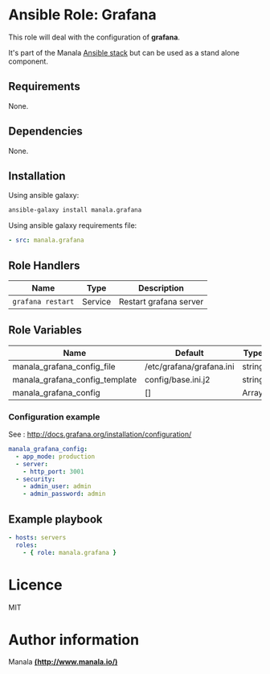 # Ansible Role: Grafana

This role will deal with the configuration of __grafana__.

It's part of the Manala <a href="http://www.manala.io" target="_blank">Ansible stack</a> but can be used as a stand alone component.


## Requirements

None.

## Dependencies

None.

## Installation

Using ansible galaxy:

```bash
ansible-galaxy install manala.grafana
```

Using ansible galaxy requirements file:

```yaml
- src: manala.grafana
```

## Role Handlers

| Name              | Type    | Description            |
| ----------------- | ------- | ---------------------- |
| `grafana restart` | Service | Restart grafana server |

## Role Variables

| Name                           | Default                  | Type   | Description |
| ------------------------------ | ------------------------ | ------ | ----------- |
| manala_grafana_config_file     | /etc/grafana/grafana.ini | string |             |
| manala_grafana_config_template | config/base.ini.j2       | string |             |
| manala_grafana_config          | []                       | Array  |             |

### Configuration example

See : http://docs.grafana.org/installation/configuration/

```yaml
manala_grafana_config:
  - app_mode: production
  - server:
    - http_port: 3001
  - security:
    - admin_user: admin
    - admin_password: admin
```

## Example playbook

```yaml
- hosts: servers
  roles:
    - { role: manala.grafana }
```

# Licence

MIT

# Author information

Manala [**(http://www.manala.io/)**](http://www.manala.io)
